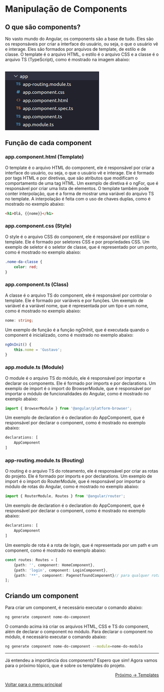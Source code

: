 # Manipulação de Components

## O que são components?
No vasto mundo do Angular, os components são a base de tudo. Eles são os responsáveis por criar a interface do usuário, ou seja, o que o usuário vê e interage. Eles são formados por arquivos de template, de estilo e de classe. O template é o arquivo HTML, o estilo é o arquivo CSS e a classe é o arquivo TS (TypeScript), como é mostrado na imagem abaixo:

<br><img align="center" src="/content/image/componets.png" alt="Arquivos components"><br>

## Função de cada component
### app.component.html (Template)
O template é o arquivo HTML do component, ele é responsável por criar a interface do usuário, ou seja, o que o usuário vê e interage. Ele é formado por tags HTML e por diretivas, que são atributos que modificam o comportamento de uma tag HTML. Um exemplo de diretiva é o ngFor, que é responsável por criar uma lista de elementos. O template também pode conter interpolação, que é a forma de mostrar uma variável do arquivo TS no template. A interpolação é feita com o uso de chaves duplas, como é mostrado no exemplo abaixo:

```html
<h1>Olá, {{nome}}</h1>
```

### app.component.css (Style)
O style é o arquivo CSS do component, ele é responsável por estilizar o template. Ele é formado por seletores CSS e por propriedades CSS. Um exemplo de seletor é o seletor de classe, que é representado por um ponto, como é mostrado no exemplo abaixo:

```css
.nome-da-classe {
    color: red;
}
```

### app.component.ts (Class)
A classe é o arquivo TS do component, ele é responsável por controlar o template. Ele é formado por variáveis e por funções. Um exemplo de variável é a variável nome, que é representada por um tipo e um nome, como é mostrado no exemplo abaixo:

```ts
nome: string;
```

Um exemplo de função é a função ngOnInit, que é executada quando o component é inicializado, como é mostrado no exemplo abaixo:

```ts
ngOnInit() {
    this.nome = 'Gustavo';
}
```

### app.module.ts (Module)
O module é o arquivo TS do módulo, ele é responsável por importar e declarar os components. Ele é formado por imports e por declarations. Um exemplo de import é o import do BrowserModule, que é responsável por importar o módulo de funcionalidades do Angular, como é mostrado no exemplo abaixo:

```ts
import { BrowserModule } from '@angular/platform-browser';
```

Um exemplo de declaration é o declaration do AppComponent, que é responsável por declarar o component, como é mostrado no exemplo abaixo:

```ts
declarations: [
    AppComponent
]
```

### app-routing.module.ts (Routing)
O routing é o arquivo TS do roteamento, ele é responsável por criar as rotas do projeto. Ele é formado por imports e por declarations. Um exemplo de import é o import do RouterModule, que é responsável por importar o módulo de rotas do Angular, como é mostrado no exemplo abaixo:

```ts
import { RouterModule, Routes } from '@angular/router';
```

Um exemplo de declaration é o declaration do AppComponent, que é responsável por declarar o component, como é mostrado no exemplo abaixo:

```ts
declarations: [
    AppComponent
]
```

Um exemplo de rota é a rota de login, que é representada por um path e um component, como é mostrado no exemplo abaixo:

```ts
const routes: Routes = [
    {path: '', component: HomeComponent},
    {path: 'login', component: LoginComponent},
    {path: '**', component: PagenotfoundComponent}// para qualquer rota não encontrada
];
```

## Criando um component
Para criar um component, é necessário executar o comando abaixo:

```bash
ng generate component nome-do-component
```

O comando acima irá criar os arquivos HTML, CSS e TS do component, além de declarar o component no módulo. Para declarar o component no módulo, é necessário executar o comando abaixo:

```bash
ng generate component nome-do-component --module=nome-do-modulo
```

---

Já entendeu a importância dos components? Espero que sim! Agora vamos para o próximo tópico, que é sobre os templates do projeto.
<p align="right">
  <a href="https://github.com/gbiz0/angular4noobs/blob/main/content/aplicacao/models.md">Próximo -> Templates</a>
</p>

<p align="left">
  <a href="https://github.com/gbiz0/angular4noobs#roadmap">Voltar para o menu principal</a>
</p>


